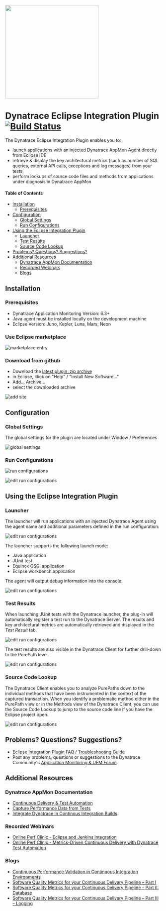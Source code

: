 <img src="/img/logo/eclipse.png" width="300" />

# Dynatrace Eclipse Integration Plugin [![Build Status](https://travis-ci.org/Dynatrace/Dynatrace-Eclipse-Integration-Plugin.svg?branch=master)](https://travis-ci.org/Dynatrace/Dynatrace-Eclipse-Integration-Plugin) 

The Dynatrace Eclipse Integration Plugin enables you to:
* launch applications with an injected Dynatrace AppMon Agent directly from Eclipse IDE
* retrieve & display the key architectural metrics (such as number of SQL queries, external API calls, exceptions and log messages) from your tests
* perform lookups of source code files and methods from applications under diagnosis in Dynatrace AppMon

#### Table of Contents

* [Installation](#installation)  
  * [Prerequisites](#prerequisites)  
* [Configuration](#configuration)
  * [Global Settings](#global-settings)
  * [Run Configurations](#run-configurations)
* [Using the Eclipse Integration Plugin](#using-the-eclipse-integration-plugin)
  * [Launcher](#launcher)
  * [Test Results](#test-results)
  * [Source Code Lookup](#source-code-lookup)
*  [Problems? Questions? Suggestions?](#problems-questions-suggestions)
* [Additional Resources](#additional-resources)
  * [Dynatrace AppMon Documentation](#dynatrace-appmon-documentation)
  * [Recorded Webinars](#recorded-webinars)
  * [Blogs](#blogs)

## Installation

### Prerequisites

* Dynatrace Application Monitoring Version: 6.3+
* Java agent must be installed locally on the development machine
* Eclipse Version: Juno, Kepler, Luna, Mars, Neon

### Use Eclipse marketplace

![marketplace entry](/img/conf/eclipse_marketplace-dynatrace_eclipse-integration-plugin.png)

### Download from github

* Download the [latest plugin .zip archive](https://github.com/Dynatrace/Dynatrace-Eclipse-Integration-Plugin/releases/)
* in Eclipse, click on "Help" / "Install New Software..."
* Add.., Archive...
* select the downloaded archive

![add site](/img/conf/add_site.png)

## Configuration

### Global Settings

The global settings for the plugin are located under Window / Preferences

![global settings](/img/conf/global_settings.png)

### Run Configurations 

![run configurations](/img/conf/run_with_appmon_configuration.png) 

![edit run configurations](/img/conf/run_with_appmon_configuration_2.png) 

## Using the Eclipse Integration Plugin

### Launcher

The launcher will run applications with an injected Dynatrace Agent using the agent name and additional parameters defined in the run configuration:

![edit run configurations](/img/use/launcher.png) 

The launcher supports the following launch mode:
* Java application
* JUnit test
* Equinox OSGi application
* Eclipse workbench application

The agent will output debug information into the console:

![edit run configurations](/img/use/launcher_console.png) 

### Test Results

When launching JUnit tests with the Dynatrace launcher, the plug-in will automatically register a test run to the Dynatrace Server. The results and key architectural metrics are automatically retrieved and displayed in the *Test Result* tab.

![edit run configurations](/img/use/test_result.png) 

The test results are also visible in the Dynatrace Client for further drill-down to the PurePath level.

![edit run configurations](/img/use/dynatrace_client_test_automation.png) 

### Source Code Lookup

The Dynatrace Client enables you to analyze PurePaths down to the individual methods that have been instrumented in the context of the captured transaction. When you identify a problematic method either in the PurePath view or in the Methods view of the Dynatrace Client, you can use the Source Code Lookup to jump to the source code line if you have the Eclipse project open.

![edit run configurations](/img/use/source_lookup.png) 

## Problems? Questions? Suggestions?

* [Eclipse Integration Plugin FAQ / Troubleshooting Guide](FAQ.md)
* Post any problems, questions or suggestions to the Dynatrace Community's [Application Monitoring & UEM Forum](https://answers.dynatrace.com/spaces/146/index.html).

## Additional Resources

### Dynatrace AppMon Documentation

- [Continuous Delivery & Test Automation](https://community.dynatrace.com/community/pages/viewpage.action?pageId=215161284)
- [Capture Performance Data from Tests](https://community.dynatrace.com/community/display/DOCDT63/Capture+Performance+Data+from+Tests)
- [Integrate Dynatrace in Continous Integration Builds](https://community.dynatrace.com/community/display/DOCDT63/Integrate+Dynatrace+in+Continuous+Integration+Builds)

### Recorded Webinars

- [Online Perf Clinic - Eclipse and Jenkins Integration](https://youtu.be/p4Vh6BWlPjg)
- [Online Perf Clinic - Metrics-Driven Continuous Delivery with Dynatrace Test Automation](https://youtu.be/TXPSDpy7unw)

### Blogs

- [Continuous Performance Validation in Continuous Integration Environments](http://apmblog.dynatrace.com/2013/11/27/continuous-performance-validation-in-continuous-integration-environments/)
- [Software Quality Metrics for your Continuous Delivery Pipeline – Part I](http://apmblog.dynatrace.com/2014/03/13/software-quality-metrics-for-your-continuous-delivery-pipeline-part-i/)
- [Software Quality Metrics for your Continuous Delivery Pipeline – Part II: Database](http://apmblog.dynatrace.com/2014/04/23/database-access-quality-metrics-for-your-continuous-delivery-pipeline/)
- [Software Quality Metrics for your Continuous Delivery Pipeline – Part III – Logging](http://apmblog.dynatrace.com/2014/06/17/software-quality-metrics-for-your-continuous-delivery-pipeline-part-iii-logging/)

